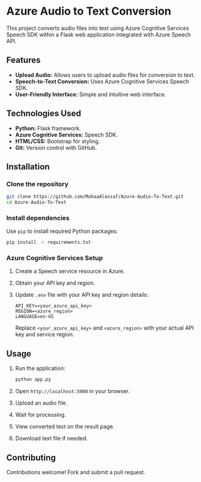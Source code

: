 # Azure Audio to Text Conversion

This project converts audio files into text using Azure Cognitive Services Speech SDK within a Flask web application integrated with Azure Speech API.

## Features

- **Upload Audio:** Allows users to upload audio files for conversion to text.
- **Speech-to-Text Conversion:** Uses Azure Cognitive Services Speech SDK.
- **User-Friendly Interface:** Simple and intuitive web interface.

## Technologies Used

- **Python:** Flask framework.
- **Azure Cognitive Services:** Speech SDK.
- **HTML/CSS:** Bootstrap for styling.
- **Git:** Version control with GitHub.

## Installation

### Clone the repository

```bash
git clone https://github.com/MahaaAlassaf/Azure-Audio-To-Text.git
cd Azure-Audio-To-Text
```

### Install dependencies

Use `pip` to install required Python packages:

```bash
pip install -r requirements.txt
```

### Azure Cognitive Services Setup

1. Create a Speech service resource in Azure.
2. Obtain your API key and region.
3. Update `.env` file with your API key and region details:

   ```
   API_KEY=<your_azure_api_key>
   REGION=<azure_region>
   LANGUAGE=en-US
   ```

   Replace `<your_azure_api_key>` and `<azure_region>` with your actual API key and service region.

## Usage

1. Run the application:

   ```bash
   python app.py
   ```

2. Open `http://localhost:5000` in your browser.
3. Upload an audio file.
4. Wait for processing.
5. View converted text on the result page.
6. Download text file if needed.

## Contributing

Contributions welcome! Fork and submit a pull request.
